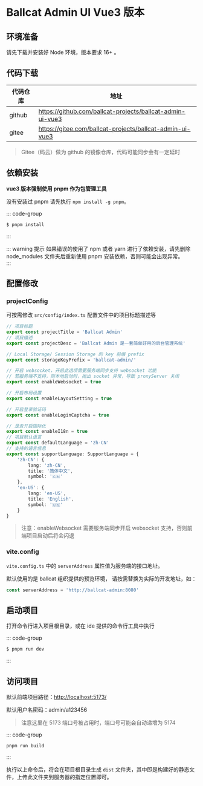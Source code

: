 # Ballcat Admin UI Vue3 版本

## 环境准备

请先下载并安装好 Node 环境，版本要求 16+ 。

## 代码下载

| 代码仓库   | 地址                                                        |
|--------|-----------------------------------------------------------|
| github | https://github.com/ballcat-projects/ballcat-admin-ui-vue3 |
| gitee  | https://gitee.com/ballcat-projects/ballcat-admin-ui-vue3  |

> Gitee（码云）做为 github 的镜像仓库，代码可能同步会有一定延时

## 依赖安装

**vue3 版本强制使用 pnpm 作为包管理工具**  

没有安装过 pnpm 请先执行 `npm install -g pnpm`。

::: code-group
```sh [pnpm]
$ pnpm install
```
:::

::: warning 提示
如果错误的使用了 npm 或者 yarn 进行了依赖安装，请先删除 node_modules 文件夹后重新使用 pnpm 安装依赖，否则可能会出现异常。  
:::


## 配置修改

### projectConfig

可按需修改 `src/config/index.ts` 配置文件中的项目标题描述等

```ts
// 项目标题
export const projectTitle = 'Ballcat Admin'
// 项目描述
export const projectDesc = 'Ballcat Admin 是一套简单好用的后台管理系统'

// Local Storage/ Session Storage 的 key 前缀 prefix
export const storageKeyPrefix = 'ballcat-admin/'

// 开启 websocket，开启此选项需要服务端同步支持 websocket 功能
// 若服务端不支持，则本地启动时，抛出 socket 异常，导致 proxyServer 关闭
export const enableWebsocket = true

// 开启布局设置
export const enableLayoutSetting = true

// 开启登录验证码
export const enableLoginCaptcha = true

// 是否开启国际化
export const enableI18n = true
// 项目默认语言
export const defaultLanguage = 'zh-CN'
// 支持的语言信息
export const supportLanguage: SupportLanguage = {
    'zh-CN': {
        lang: 'zh-CN',
        title: '简体中文',
        symbol: '🇨🇳'
    },
    'en-US': {
        lang: 'en-US',
        title: 'English',
        symbol: '🇺🇸'
    }
}
```

> 注意：enableWebsocket 需要服务端同步开启 websocket 支持，否则前端项目启动后将会闪退

### vite.config

`vite.config.ts` 中的 `serverAddress` 属性值为服务端的接口地址。  

默认使用的是 ballcat 组织提供的预览环境， 请按需替换为实际的开发地址，如：
```js
const serverAddress = 'http://ballcat-admin:8080'
```

## 启动项目

打开命令行进入项目根目录，或在 ide 提供的命令行工具中执行

::: code-group
```sh [pnpm]
$ pnpm run dev
```
:::

## 访问项目

默认前端项目路径：[http://localhost:5173/](http://localhost:5173/)

默认用户名密码：admin/a123456

> 注意这里在 5173 端口号被占用时，端口号可能会自动递增为 5174


::: code-group
```shell [pnpm]
pnpm run build
```
:::

执行以上命令后，将会在项目根目录生成 `dist` 文件夹，其中即是构建好的静态文件，上传此文件夹到服务器的指定位置即可。